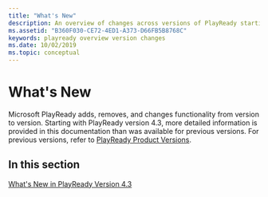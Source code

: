 ```yaml
---
title: "What's New"
description: An overview of changes across versions of PlayReady starting with 4.3.
ms.assetid: "B360F030-CE72-4ED1-A373-D66FB5B8768C"
keywords: playready overview version changes
ms.date: 10/02/2019
ms.topic: conceptual
---
```


# What's New

Microsoft PlayReady adds, removes, and changes functionality from version to version. Starting with PlayReady version 4.3, more detailed information is provided in this documentation than was available for previous versions. For previous versions, refer to [PlayReady Product Versions](product-versions.md).

## In this section

[What's New in PlayReady Version 4.3](what-is-new/what-is-new-4-3.md)

